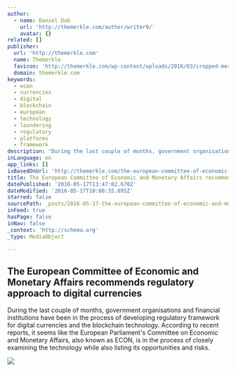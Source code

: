 ```yaml
---
author:
  - name: Daniel Dob
    url: 'http://themerkle.com/author/writer9/'
    avatar: {}
related: []
publisher:
  url: 'http://themerkle.com'
  name: Themerkle
  favicon: 'http://themerkle.com/wp-content/uploads/2016/03/cropped-merkle-white-1-192x192.png'
  domain: themerkle.com
keywords:
  - econ
  - currencies
  - digital
  - blockchain
  - european
  - technology
  - laundering
  - regulatory
  - platforms
  - framework
description: "During the last couple of months, government organisations and financial institutions have been in the process of developing regulatory framework for digital currencies and the blockchain technology. According to recent reports, it seems like the European Parliament's Committee on Economic and Monetary Affairs, also known as ECON, is in the process of closely examining the technology while also listing its opportunities and risks."
inLanguage: en
app_links: []
isBasedOnUrl: 'http://themerkle.com/the-european-committee-of-economic-and-monetary-affairs-recommends-regulatory-approach-to-digital-currencies/'
title: The European Committee of Economic and Monetary Affairs recommends regulatory approach to digital currencies
datePublished: '2016-05-17T13:47:02.670Z'
dateModified: '2016-05-17T10:08:35.095Z'
starred: false
sourcePath: _posts/2016-05-17-the-european-committee-of-economic-and-monetary-affairs-reco.md
inFeed: true
hasPage: false
inNav: false
_context: 'http://schema.org'
_type: MediaObject

---
```

<article style=""><h1>The European Committee of Economic and Monetary Affairs recommends regulatory approach to digital currencies</h1><p>During the last couple of months, government organisations and financial institutions have been in the process of developing regulatory framework for digital currencies and the blockchain technology. According to recent reports, it seems like the European Parliament's Committee on Economic and Monetary Affairs, also known as ECON, is in the process of closely examining the technology while also listing its opportunities and risks.</p><img src="http://themerkle.com/wp-content/uploads/2016/05/shutterstock_375416992.jpg" /></article>
